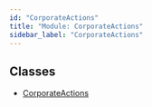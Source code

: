 ```yaml
---
id: "CorporateActions"
title: "Module: CorporateActions"
sidebar_label: "CorporateActions"
---
```


## Classes

- [CorporateActions](../../../../../classes/API/Entities/Asset/CorporateActions/CorporateActions.md)

